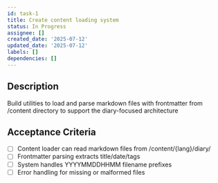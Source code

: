 ```yaml
---
id: task-1
title: Create content loading system
status: In Progress
assignee: []
created_date: '2025-07-12'
updated_date: '2025-07-12'
labels: []
dependencies: []
---
```


## Description

Build utilities to load and parse markdown files with frontmatter from /content directory to support the diary-focused architecture

## Acceptance Criteria

- [ ] Content loader can read markdown files from /content/{lang}/diary/
- [ ] Frontmatter parsing extracts title/date/tags
- [ ] System handles YYYYMMDDHHMM filename prefixes
- [ ] Error handling for missing or malformed files

